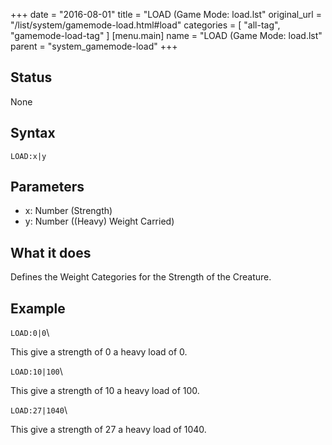 +++
date = "2016-08-01"
title = "LOAD (Game Mode: load.lst"
original_url = "/list/system/gamemode-load.html#load"
categories = [ "all-tag", "gamemode-load-tag" ]
[menu.main]
    name = "LOAD (Game Mode: load.lst"
    parent = "system_gamemode-load"
+++

## Status

None

## Syntax

`LOAD:x|y`

## Parameters

-   x: Number (Strength)
-   y: Number ((Heavy) Weight Carried)



What it does
------------

Defines the Weight Categories for the Strength of the Creature.

Example
-------

`LOAD:0|0`\

This give a strength of 0 a heavy load of 0.

`LOAD:10|100`\

This give a strength of 10 a heavy load of 100.

`LOAD:27|1040`\

This give a strength of 27 a heavy load of 1040.

